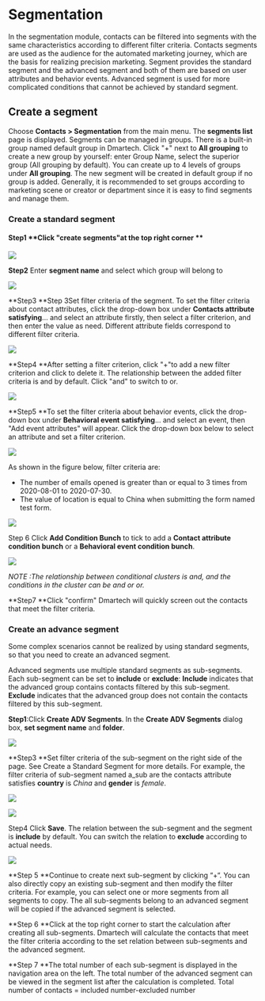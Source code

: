 # Segmentation

In the segmentation module, contacts can be filtered into segments with the same characteristics according to different filter criteria. Contacts segments are used as the audience for the automated marketing journey, which are the basis for realizing precision marketing. Segment provides the standard segment and the advanced segment and both of them are based on user attributes and behavior events. Advanced segment is used for more complicated conditions that cannot be achieved by standard segment.

## Create a segment

Choose **Contacts > Segmentation** from the main menu. The **segments list** page is displayed. Segments can be managed in groups. There is a built-in group named default group in Dmartech. Click "+" next to **All grouping** to create a new group by yourself: enter Group Name, select the superior group (All grouping by default). You can create up to 4 levels of groups under **All grouping**. The new segment will be created in default group if no group is added. Generally, it is recommended to set groups according to marketing scene or creator or department since it is easy to find segments and manage them.

### Create a standard segment

#### Step1 **Click "create segments"at the top right corner **

![](<.gitbook/assets/image (639).png>)

**Step2** Enter **segment name** and select which group will belong to&#x20;

![](<.gitbook/assets/tu-pian-6 (1).png>)

**Step3 **Step 3Set filter criteria of the segment. To set the filter criteria about contact attributes, click the drop-down box under **Contacts attribute satisfying**... and select an attribute firstly, then select a filter criterion, and then enter the value as need. Different attribute fields correspond to different filter criteria.

![](<.gitbook/assets/tu-pian-7 (1).png>)

**Step4 **After setting a filter criterion, click "+"to add a new filter criterion and click to delete it. The relationship between the added filter criteria is and by default. Click "and" to switch to or.

![](<.gitbook/assets/tu-pian-8 (1).png>)

**Step5 **To set the filter criteria about behavior events, click the drop-down box under **Behavioral event satisfying**... and select an event, then "Add event attributes" will appear. Click the drop-down box below to select an attribute and set a filter criterion.

![](<.gitbook/assets/tu-pian-9 (1).png>)

As shown in the figure below, filter criteria are:&#x20;

* The number of emails opened is greater than or equal to 3 times from 2020-08-01 to 2020-07-30.&#x20;
* The value of location is equal to China when submitting the form named test form.

![](<.gitbook/assets/tu-pian-11 (1).png>)

Step 6 Click **Add Condition Bunch** to tick to add a **Contact attribute condition bunch** or a **Behavioral event condition bunch**.

![](<.gitbook/assets/tu-pian-12 (1).png>)

_NOTE :The relationship between conditional clusters is and, and the conditions in the cluster can be and or or._

**Step7 **Click "confirm" Dmartech will quickly screen out the contacts that meet the filter criteria.

### Create an advance segment&#x20;

Some complex scenarios cannot be realized by using standard segments, so that you need to create an advanced segment.&#x20;

Advanced segments use multiple standard segments as sub-segments. Each sub-segment can be set to **include** or **exclude**: **Include** indicates that the advanced group contains contacts filtered by this sub-segment. **Exclude** indicates that the advanced group does not contain the contacts filtered by this sub-segment.

**Step1**:Click **Create ADV Segments**. In the **Create ADV Segments** dialog box, **set segment name** and **folder**.

![](<.gitbook/assets/tu-pian-13 (1).png>)

**Step3 **Set filter criteria of the sub-segment on the right side of the page. See Create a Standard Segment for more details. For example, the filter criteria of sub-segment named a\_sub are the contacts attribute satisfies **country** is _China_ and **gender** is _female_.

![](<.gitbook/assets/tu-pian-14 (1).png>)

![](<.gitbook/assets/tu-pian-15 (1).png>)

Step4 Click **Save**. The relation between the sub-segment and the segment is **include** by default. You can switch the relation to **exclude** according to actual needs.

![](<.gitbook/assets/tu-pian-16 (1).png>)

**Step 5 **Continue to create next sub-segment by clicking “+“. You can also directly copy an existing sub-segment and then modify the filter criteria. For example, you can select one or more segments from all segments to copy. The all sub-segments belong to an advanced segment will be copied if the advanced segment is selected.

**Step 6 **Click at the top right corner to start the calculation after creating all sub-segments. Dmartech will calculate the contacts that meet the filter criteria according to the set relation between sub-segments and the advanced segment.

**Step 7 **The total number of each sub-segment is displayed in the navigation area on the left. The total number of the advanced segment can be viewed in the segment list after the calculation is completed. Total number of contacts = included number-excluded number

